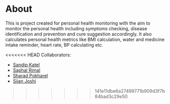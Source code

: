 # About
This is project created for personal health monitoring with the aim to monitor the personal health including symptoms checking, disease identification and prevention and cure suggestion accordingly. It also calculates personal health metrics like BMI calculation, water and medicine intake reminder, heart rate, BP calculating etc.





<<<<<<< HEAD
Collaborators:
- [Sandip Katel](https://github.com/sandipkatel)
- [Saphal Rimal](https://github.com/saphalr)
- [Sharad Pokharel](https://github.com/sharadpokharel108)
- [Sijan Joshi](https://github.com/YellowFlash27)
>>>>>>> 141e11dbe6a27499771b909d3f7b84bad3c29e50
